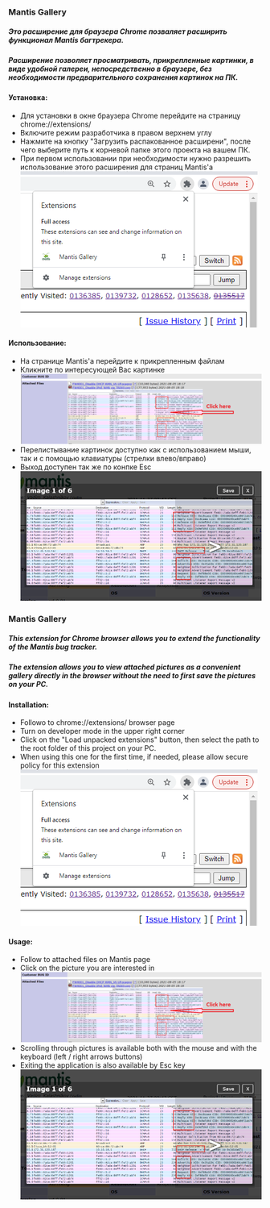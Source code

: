 ### Mantis Gallery
##### Это расширение для браузера Chrome позваляет расширить функционал Mantis багтрекера.
##### Расширение позволяет просматривать, прикрепленные картинки, в виде удобной галереи, непосредственно в браузере, без необходимости предварительного сохранения картинок на ПК.

#### Установка:
* Для установки в окне браузера Chrome перейдите на страницу chrome://extensions/ 
* Включите режим разработчика в правом верхнем углу
* Нажмите на кнопку "Загрузить распакованное расширени", после чего выберите путь к корневой папке этого проекта на вашем ПК.
* При первом использовании при необходимости нужно разрешить использование этого расширения для страниц Mantis'a
![alt text](screenshots/policy.png "Активация")

#### Использование:
* На странице Mantis'a перейдите к прикрепленным файлам
* Кликните по интересующей Вас картинке
![alt text](screenshots/load.png "Запуск")
* Перелистывание картинок доступно как с использованием мыши, так и с помощью клавиатуры (стрелки влево/вправо)
* Выход доступен так же по конпке Esc
![alt text](screenshots/touch.png "Перелистывание")

### Mantis Gallery
##### This extension for Chrome browser allows you to extend the functionality of the Mantis bug tracker.
##### The extension allows you to view attached pictures as a convenient gallery directly in the browser without the need to first save the pictures on your PC.

#### Installation:
* Followo to chrome://extensions/ browser page
* Turn on developer mode in the upper right corner
* Click on the "Load unpacked extensions" button, then select the path to the root folder of this project on your PC.
* When using this one for the first time, if needed, please allow secure policy for this extension
![alt text](screenshots/policy.png "Secure policy activation")

#### Usage:
* Follow to attached files on Mantis page
* Click on the picture you are interested in
![alt text](screenshots/load.png "Launch")
* Scrolling through pictures is available both with the mouse and with the keyboard (left / right arrows buttons)
* Exiting the application is also available by Esc key
![alt text](screenshots/touch.png "Surfing")
